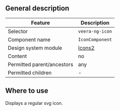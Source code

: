 ## General description

| Feature                    | Description                                                          |
| -------------------------- | -------------------------------------------------------------------- |
| Selector                   | `veera-ng-icon`                                                      |
| Component name             | `IconComponent`                                                      |
| Design system module       | [Icons2](https://veera.eesti.ee/3d136290e/p/135368-ikoonid/b/41be1b) |
| Content                    | no                                                                   |
| Permitted parent/ancestors | any                                                                  |
| Permitted children         | -                                                                    |

## Where to use

Displays a regular svg icon.
